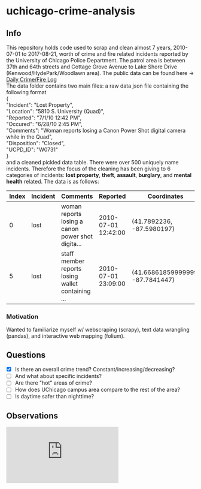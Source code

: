 # uchicago-crime-analysis
## Info
This repository holds code used to scrap and clean almost 7 years, 2010-07-01 to 2017-08-21, worth of crime and fire related incidents reported by the University of Chicago Police Department. The patrol area is between 37th and 64th streets and Cottage Grove Avenue to Lake Shore Drive (Kenwood/HydePark/Woodlawn area). The public data can be found here -> [Daily Crime/Fire Log](https://incidentreports.uchicago.edu/)
<br> The data folder contains two main files: a raw data json file containing the following format<br>
 {<br>
 "Incident": "Lost Property",<br>
 "Location": "5810 S. University (Quad)",<br>
 "Reported": "7/1/10 12:42 PM",<br>
 "Occured": "6/28/10 2:45 PM",<br> 
 "Comments": "Woman reports losing a Canon Power Shot digital camera while in the Quad",<br> 
 "Disposition": "Closed",<br> 
 "UCPD_ID": "W0731"
 <br>}<br>
and a cleaned pickled data table. There were over 500 uniquely name incidents. Therefore the focus of the cleaning has been giving to 6 categories of incidents: **lost property**, **theft**, **assault**, **burglary**, and **mental health** related. The data is as follows:

| Index  | Incident | Comments  | Reported | Coordinates|
| ------------- | ------------- | ------------- | ------------- | ------------- |
| 0  | lost  |woman reports losing a canon power shot digita...|2010-07-01 12:42:00|(41.7892236, -87.5980197)|
| 5  | lost  |staff member reports losing wallet containing ...|2010-07-01 23:09:00|(41.66861859999999, -87.7841447)|

### Motivation
Wanted to familiarize myself w/ webscraping (scrapy), text data wrangling (pandas), and interactive web mapping (folium).

## Questions
- [x] Is there an overall crime trend? Constant/increasing/decreasing?
- [ ] And what about specific incidents?
- [ ] Are there "hot" areas of crime?
- [ ] How does UChicago campus area compare to the rest of the area?
- [ ] Is daytime safer than nighttime?

## Observations
![](https://raw.githubusercontent.com/aaron-ortega/uchicago-crime-analysis/blob/master/plots/total_occurred_per_incident.pdf?raw=true)
